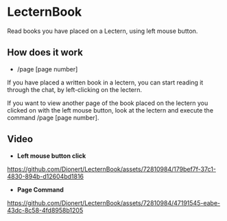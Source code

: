 # LecternBook
Read books you have placed on a Lectern, using left mouse button.


## How does it work
- /page [page number]

If you have placed a written book in a lectern, you can start reading it through the chat, by left-clicking on the lectern. 

If you want to view another page of the book placed on the lectern you clicked on with the left mouse button, look at the lectern and execute the command /page [page number].

## Video

- **Left mouse button click**

https://github.com/Dionert/LecternBook/assets/72810984/179bef7f-37c1-4830-894b-d12604bd1816




- **Page Command**
  
https://github.com/Dionert/LecternBook/assets/72810984/47191545-eabe-43dc-8c58-4fd8958b1205

